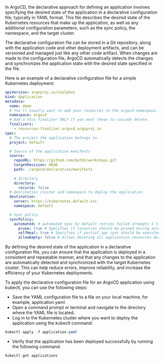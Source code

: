 In ArgoCD, the declarative approach for defining an application involves specifying the desired state of the application in a declarative configuration file, typically in YAML format. This file describes the desired state of the Kubernetes resources that make up the application, as well as any additional configuration parameters, such as the sync policy, the namespace, and the target cluster.

The declarative configuration file can be stored in a Git repository, along with the application code and other deployment artifacts, and can be versioned and managed just like any other code artifact. When changes are made to the configuration file, ArgoCD automatically detects the changes and synchronizes the application state with the desired state specified in the file.

Here is an example of a declarative configuration file for a simple Kubernetes deployment:

```yaml
apiVersion: argoproj.io/v1alpha1
kind: Application
metadata:
  name: demo
  # You'll usually want to add your resources to the argocd namespace.
  namespace: argocd
  # Add a this finalizer ONLY if you want these to cascade delete.
  finalizers:
    - resources-finalizer.argocd.argoproj.io
spec:
  # The project the application belongs to.
  project: default

  # Source of the application manifests
  source:
    repoURL: https://github.com/bet01/workshops.git
    targetRevision: HEAD
    path: ./argocd/declarative/manifests
   
    # directory
    directory:
      recurse: false
  # Destination cluster and namespace to deploy the application
  destination:
    server: https://kubernetes.default.svc
    namespace: default

  # Sync policy
  syncPolicy:
    automated: # automated sync by default retries failed attempts 5 times with following delays between attempts ( 5s, 10s, 20s, 40s, 80s ); retry controlled using `retry` field.
      prune: true # Specifies if resources should be pruned during auto-syncing ( false by default ).
      selfHeal: true # Specifies if partial app sync should be executed when resources are changed only in target Kubernetes cluster and no git change detected ( false by default ).
      allowEmpty: false # Allows deleting all application resources during automatic syncing ( false by default ).

```

By defining the desired state of the application in a declarative configuration file, you can ensure that the application is deployed in a consistent and repeatable manner, and that any changes to the application are automatically detected and synchronized with the target Kubernetes cluster. This can help reduce errors, improve reliability, and increase the efficiency of your Kubernetes deployments.

To apply the declarative configuration file for an ArgoCD application using kubectl, you can use the following steps:

- Save the YAML configuration file to a file on your local machine, for example, application.yaml.
- Open a command prompt or terminal and navigate to the directory where the YAML file is located.
- Log in to the Kubernetes cluster where you want to deploy the application using the kubectl command:

```powershell
kubectl apply -f application.yaml
```

- Verify that the application has been deployed successfully by running the following command:

```powershell
kubectl get applications
```

